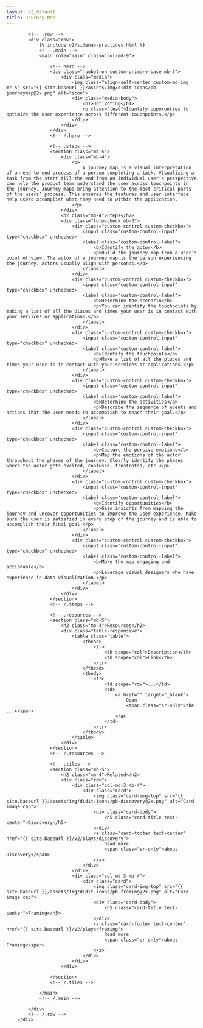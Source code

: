 ```yaml
---
layout: v2_default
title: Journey Map
---
```

<div class="container mt-5">

            <!-- .row -->
            <div class="row">
                {% include v2/sidenav-practices.html %}
                <!-- .main -->
                <main role="main" class="col-md-9">

                    <!-- hero -->
                    <div class="jumbotron custom-primary-base mb-5">
                        <div class="media">
                            <img class="align-self-center custom-md-img mr-5" src="{{ site.baseurl }}/assets/img/didit-icons/pb-journeymap@2x.png" alt="icon">
                            <div class="media-body">
                                <h1>Dot Voting</h1>
                                <p class="lead">Identify opporunties to optimize the user experience across different touchpoints.</p>
                            </div>
                        </div>
                    </div>
                    <!-- /.hero -->

                    <!-- .steps -->
                    <section class="mb-5">
                        <div class="mb-4">
                            <p>
                                A journey map is a visual interpretation of an end-to-end process of a person completing a task. Visualizing a task from the start till the end from an individual user’s perspective can help the product team understand the user across touchpoints in the journey. Journey maps bring attention to the most critical parts of the users’ process. This ensures the features and user interface help users accomplish what they need to within the application.
                            </p>
                        </div>
                        <h2 class="mb-4">Steps</h2>
                        <div class="form-check mb-3">
                            <div class="custom-control custom-checkbox">
                                <input class="custom-control-input" type="checkbox" unchecked>
                                <label class="custom-control-label">
                                    <b>Identify the actor</b>
                                    <p>Build the journey map from a user’s point of view. The actor of a journey map is the person experiencing the journey. Actors usually align with personas.</p>
                                </label>
                            </div>
                            <div class="custom-control custom-checkbox">
                                <input class="custom-control-input" type="checkbox" unchecked>
                                <label class="custom-control-label">
                                    <b>Determine the scenario</b>
                                    <p>You can identify the touchpoints by making a list of all the places and times your user is in contact with your services or applications.</p>
                                </label>
                            </div>
                            <div class="custom-control custom-checkbox">
                                <input class="custom-control-input" type="checkbox" unchecked>
                                <label class="custom-control-label">
                                    <b>Identify the touchpoints</b>
                                    <p>Make a list of all the places and times your user is in contact with your services or applications.</p>
                                </label>
                            </div>
                            <div class="custom-control custom-checkbox">
                                <input class="custom-control-input" type="checkbox" unchecked>
                                <label class="custom-control-label">
                                    <b>Determine the activities</b>
                                    <p>Describe the sequence of events and actions that the user needs to accomplish to reach their goal.</p>
                                </label>
                            </div>
                            <div class="custom-control custom-checkbox">
                                <input class="custom-control-input" type="checkbox" unchecked>
                                <label class="custom-control-label">
                                    <b>Capture the persive emotions</b>
                                    <p>Map the emotions of the actor throughout the phases of the journey. Clearly identify the phases where the actor gets excited, confused, frustrated, etc.</p>
                                </label>
                            </div>
                            <div class="custom-control custom-checkbox">
                                <input class="custom-control-input" type="checkbox" unchecked>
                                <label class="custom-control-label">
                                    <b>Identify opportunities</b>
                                    <p>Gain insights from mapping the journey and uncover opportunities to improve the user experience. Make sure the user is satisfied in every step of the journey and is able to accomplish their final goal.</p>
                                </label>
                            </div>
                            <div class="custom-control custom-checkbox">
                                <input class="custom-control-input" type="checkbox" unchecked>
                                <label class="custom-control-label">
                                    <b>Make the map engaging and actionable</b>
                                    <p>Leverage visual designers who have experience in data visualization.</p>
                                </label>
                            </div>
                        </div>
                    </section>
                    <!-- /.steps -->

                    <!-- .resources -->
                    <section class="mb-5">
                        <h2 class="mb-4">Resources</h2>
                        <div class="table-responsive">
                            <table class="table">
                                <thead>
                                    <tr>
                                        <th scope="col">Description</th>
                                        <th scope="col">Link</th>
                                    </tr>
                                </thead>
                                <tbody>
                                    <tr>
                                        <td scope="row">...</td>
                                        <td>
                                            <a href="" target="_blank">
                                                Open
                                                <span class="sr-only">the ...</span>
                                            </a>
                                        </td>
                                    </tr>
                                </tbody>
                            </table>
                        </div>
                    </section>
                    <!-- /.resources -->

                    <!-- .tiles -->
                    <section class="mb-5">
                        <h2 class="mb-4">Related</h2>
                        <div class="row">
                            <div class="col-md-3 mb-4">
                                <div class="card">
                                    <img class="card-img-top" src="{{ site.baseurl }}/assets/img/didit-icons/pb-discovery@2x.png" alt="Card image cap">
                                    <div class="card-body">
                                        <h5 class="card-title text-center">Discovery</h5>
                                    </div>
                                    <a class="card-footer text-center" href="{{ site.baseurl }}/v2/plays/discovery">
                                        Read more
                                        <span class="sr-only">about Discovery</span>
                                    </a>
                                </div>
                            </div>
                            <div class="col-md-3 mb-4">
                                <div class="card">
                                    <img class="card-img-top" src="{{ site.baseurl }}/assets/img/didit-icons/pb-framing@2x.png" alt="Card image cap">
                                    <div class="card-body">
                                        <h5 class="card-title text-center">Framing</h5>
                                    </div>
                                    <a class="card-footer text-center" href="{{ site.baseurl }}/v2/plays/framing">
                                        Read more
                                        <span class="sr-only">about Framing</span>
                                    </a>
                                </div>
                            </div>
                        </div>

                    </section>
                    <!-- /.tiles -->

                </main>
                <!-- /.main -->

            </div>
            <!-- /.row -->
        </div>